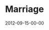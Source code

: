 ---
layout: message
category: message
series: "Knock-Off"
title: "Marriage"
date: 2012-09-15-00-00
message_id: 747
audio: "http://s3.amazonaws.com/crossroads-media/message/audio/KnockOff_01.mp3"
audio-duration: "34:43"
program: "http://s3.amazonaws.com/crossroads-media/documents/09_15-16_12Program_OAKLEY.pdf"
description: "Brian Tome talks about what real marriage looks like."
video: "http://s3.amazonaws.com/crossroads-media/message/video/KnockOff_01.mp4"
video-duration: "34:48"
video-image: "http://s3.amazonaws.com/crossroads-media/images/KnockOff_01_Still.jpg"
explicit: false
---